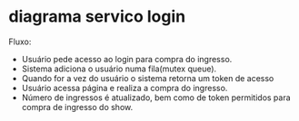 # diagrama servico login

Fluxo:
- Usuário pede acesso ao login para compra do ingresso.
- Sistema adiciona o usuário numa fila(mutex queue).
- Quando for a vez do usuário o sistema retorna um token de acesso
- Usuário acessa página e realiza a compra do ingresso.
- Número de ingressos é atualizado, bem como de token permitidos para compra de ingresso do show.
